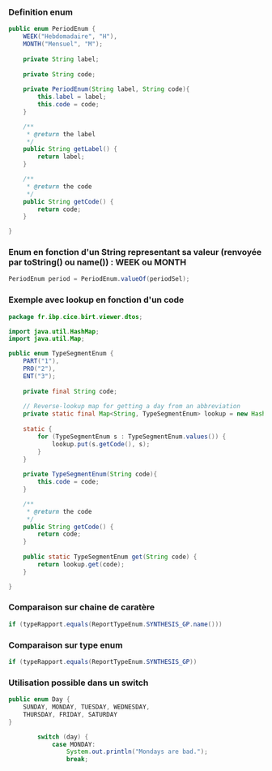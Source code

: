 ### Definition enum
```java
public enum PeriodEnum {
	WEEK("Hebdomadaire", "H"),
	MONTH("Mensuel", "M");
	
	private String label;
	
	private String code;
	
	private PeriodEnum(String label, String code){
		this.label = label;
		this.code = code;
	}

	/**
	 * @return the label
	 */
	public String getLabel() {
		return label;
	}

	/**
	 * @return the code
	 */
	public String getCode() {
		return code;
	}

}
```

### Enum en fonction d'un String representant sa valeur (renvoyée par toString() ou name()) : WEEK ou MONTH
```java
PeriodEnum period = PeriodEnum.valueOf(periodSel);
```

### Exemple avec lookup en fonction d'un code
```java
package fr.ibp.cice.birt.viewer.dtos;

import java.util.HashMap;
import java.util.Map;

public enum TypeSegmentEnum {
	PART("1"),
	PRO("2"),
	ENT("3");
	
	private final String code;
	
    // Reverse-lookup map for getting a day from an abbreviation
    private static final Map<String, TypeSegmentEnum> lookup = new HashMap<String, TypeSegmentEnum>();
	
    static {
        for (TypeSegmentEnum s : TypeSegmentEnum.values()) {
            lookup.put(s.getCode(), s);
        }
    }
    
	private TypeSegmentEnum(String code){
		this.code = code;
	}

	/**
	 * @return the code
	 */
	public String getCode() {
		return code;
	}
	
    public static TypeSegmentEnum get(String code) {
        return lookup.get(code);
    }

}
```


### Comparaison sur chaine de caratère
```java
if (typeRapport.equals(ReportTypeEnum.SYNTHESIS_GP.name()))
```

### Comparaison sur type enum
```java
if (typeRapport.equals(ReportTypeEnum.SYNTHESIS_GP))
```

### Utilisation possible dans un switch
```java
public enum Day {
    SUNDAY, MONDAY, TUESDAY, WEDNESDAY,
    THURSDAY, FRIDAY, SATURDAY 
}

        switch (day) {
            case MONDAY:
                System.out.println("Mondays are bad.");
                break;
```
